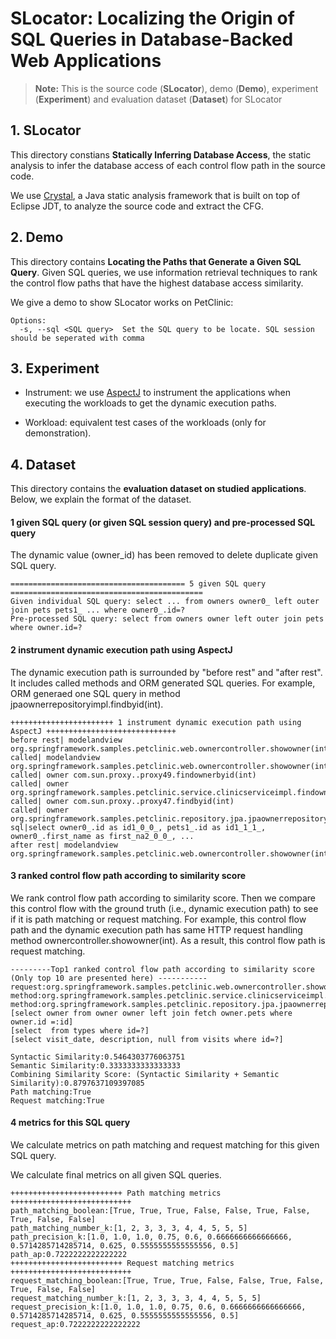 # SLocator: Localizing the Origin of SQL Queries in Database-Backed Web Applications
> **Note:** This is the source code (**SLocator**), demo (**Demo**), experiment (**Experiment**) and evaluation dataset (**Dataset**) for SLocator

## 1. SLocator
This directory constians **Statically Inferring Database Access**, the static analysis to infer the database access of each control flow path in the source code.

We use [Crystal](https://code.google.com/archive/p/crystalsaf/), a Java static analysis framework that is built on top of Eclipse JDT, to analyze the source code and extract the CFG.

## 2. Demo
This directory contains **Locating the Paths that Generate a Given SQL Query**. Given SQL queries, we use information retrieval techniques to rank the control flow paths that have the highest database access similarity.

We give a demo to show SLocator works on PetClinic:
```
Options:
  -s, --sql <SQL query>  Set the SQL query to be locate. SQL session should be seperated with comma
```



## 3. Experiment
- Instrument: we use [AspectJ](https://www.eclipse.org/aspectj/) to instrument the applications when executing the workloads to get the dynamic execution paths.

- Workload: equivalent test cases of the workloads (only for demonstration). 


## 4. Dataset
This directory contains the **evaluation dataset on studied applications**. Below, we explain the format of the dataset.


#### 1 given SQL query (or given SQL session query) and pre-processed SQL query
The dynamic value (owner_id) has been removed to delete duplicate given SQL query.
```
======================================= 5 given SQL query ===========================================
Given individual SQL query: select ... from owners owner0_ left outer join pets pets1_ ... where owner0_.id=?
Pre-processed SQL query: select from owners owner left outer join pets where owner.id=? 
```

#### 2 instrument dynamic execution path using AspectJ
The dynamic execution path is surrounded by "before rest" and "after rest".
It includes called methods and ORM generated SQL queries. For example, ORM generaed one SQL query in method jpaownerrepositoryimpl.findbyid(int).
```
+++++++++++++++++++++++ 1 instrument dynamic execution path using AspectJ +++++++++++++++++++++++++++++
before rest| modelandview org.springframework.samples.petclinic.web.ownercontroller.showowner(int) 
called| modelandview org.springframework.samples.petclinic.web.ownercontroller.showowner(int) 
called| owner com.sun.proxy..proxy49.findownerbyid(int) 
called| owner org.springframework.samples.petclinic.service.clinicserviceimpl.findownerbyid(int) 
called| owner com.sun.proxy..proxy47.findbyid(int) 
called| owner org.springframework.samples.petclinic.repository.jpa.jpaownerrepositoryimpl.findbyid(int) 
sql|select owner0_.id as id1_0_0_, pets1_.id as id1_1_1_, owner0_.first_name as first_na2_0_0_, ...
after rest| modelandview org.springframework.samples.petclinic.web.ownercontroller.showowner(int) 
```

#### 3 ranked control flow path according to similarity score
We rank control flow path according to similarity score. 
Then we compare this control flow with the ground truth (i.e., dynamic execution path) to see if it is path matching or request matching.
For example, this control flow path and the dynamic execution path has same HTTP request handling method ownercontroller.showowner(int). As a result, this control flow path is request matching.
```
---------Top1 ranked control flow path according to similarity score (Only top 10 are presented here) -----------
request:org.springframework.samples.petclinic.web.ownercontroller.showowner(int)
method:org.springframework.samples.petclinic.service.clinicserviceimpl.findownerbyid(int)
method:org.springframework.samples.petclinic.repository.jpa.jpaownerrepositoryimpl.findbyid(int)
[select owner from owner owner left join fetch owner.pets where owner.id =:id]
[select  from types where id=?]
[select visit_date, description, null from visits where id=?]

Syntactic Similarity:0.5464303776063751
Semantic Similarity:0.3333333333333333
Combining Similarity Score: (Syntactic Similarity + Semantic Similarity):0.8797637109397085
Path matching:True
Request matching:True
```

#### 4 metrics for this SQL query
We calculate metrics on path matching and request matching for this given SQL query.

We calculate final metrics on all given SQL queries.
```
+++++++++++++++++++++++++ Path matching metrics +++++++++++++++++++++++++++
path_matching_boolean:[True, True, True, False, False, True, False, True, False, False]
path_matching_number_k:[1, 2, 3, 3, 3, 4, 4, 5, 5, 5]
path_precision_k:[1.0, 1.0, 1.0, 0.75, 0.6, 0.6666666666666666, 0.5714285714285714, 0.625, 0.5555555555555556, 0.5]
path_ap:0.7222222222222222
+++++++++++++++++++++++++ Request matching metrics +++++++++++++++++++++++++++
request_matching_boolean:[True, True, True, False, False, True, False, True, False, False]
request_matching_number_k:[1, 2, 3, 3, 3, 4, 4, 5, 5, 5]
request_precision_k:[1.0, 1.0, 1.0, 0.75, 0.6, 0.6666666666666666, 0.5714285714285714, 0.625, 0.5555555555555556, 0.5]
request_ap:0.7222222222222222
```


